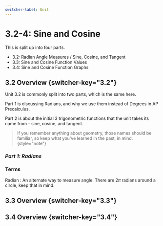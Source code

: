 ```yaml
---
switcher-label: Unit
---
```

# 3.2-4: Sine and Cosine

This is split up into four parts.

* 3.2: Radian Angle Measures / Sine, Cosine, and Tangent
* 3.3: Sine and Cosine Function Values
* 3.4: Sine and Cosine Function Graphs

<!-- 3.2 -->
## 3.2 Overview {switcher-key="3.2"}

Unit 3.2 is commonly split into two parts, which is the same here.

Part 1 is discussing Radians, and why we use them instead of Degrees in AP Precalculus.

Part 2 is about the initial 3 trigonometric functions that the unit takes its name from -
sine, cosine, and tangent.

> If you remember anything about geometry, those names should be familiar, so keep what you've learned in the past, in mind.
{style="note"}

### _Part 1: Radians_

### Terms

Radian
: An alternate way to measure angle.
There are $2 \pi$ radians around a circle, keep that in mind.

<!-- 3.3 -->
## 3.3 Overview {switcher-key="3.3"}



<!-- 3.4 -->
## 3.4 Overview {switcher-key="3.4"}